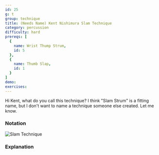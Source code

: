 ```yaml
---
id: 25
g: t
group: technique
title: (Needs Name) Kent Nishimura Slam Technique
category: percussion
difficulty: hard
prereqs: [
  {
    name: Wrist Thump Strum,
    id: 5
  },
  {
    name: Thumb Slap,
    id: 1
  }
]
demo: 
exercises:
---
```


Hi Kent, what do you call this technique? I think "Slam Strum" is a fitting name, but I don't want to name a technique someone else created. Let me know.

### Notation

![Slam Technique]()

### Explanation